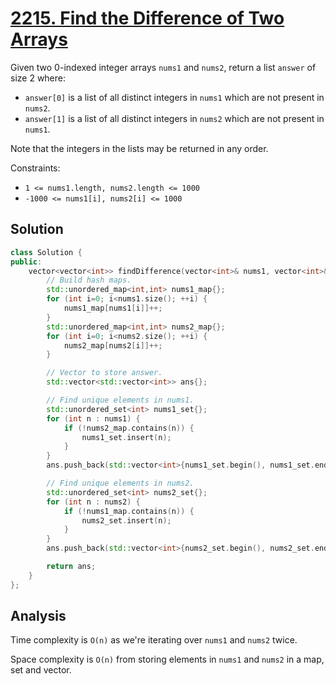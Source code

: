 # [2215. Find the Difference of Two Arrays](https://leetcode.com/problems/find-the-difference-of-two-arrays)

Given two 0-indexed integer arrays `nums1` and `nums2`, return a list `answer`
of size 2 where:

* `answer[0]` is a list of all distinct integers in `nums1` which are not
present in `nums2`.
* `answer[1]` is a list of all distinct integers in `nums2` which are not
present in `nums1`.

Note that the integers in the lists may be returned in any order.

Constraints:

* `1 <= nums1.length, nums2.length <= 1000`
* `-1000 <= nums1[i], nums2[i] <= 1000`

## Solution

```c++
class Solution {
public:
    vector<vector<int>> findDifference(vector<int>& nums1, vector<int>& nums2) {
        // Build hash maps.
        std::unordered_map<int,int> nums1_map{};
        for (int i=0; i<nums1.size(); ++i) {
            nums1_map[nums1[i]]++;
        }
        std::unordered_map<int,int> nums2_map{};
        for (int i=0; i<nums2.size(); ++i) {
            nums2_map[nums2[i]]++;
        }

        // Vector to store answer.
        std::vector<std::vector<int>> ans{};

        // Find unique elements in nums1.
        std::unordered_set<int> nums1_set{};
        for (int n : nums1) {
            if (!nums2_map.contains(n)) {
                nums1_set.insert(n);
            }
        }
        ans.push_back(std::vector<int>{nums1_set.begin(), nums1_set.end()});

        // Find unique elements in nums2.
        std::unordered_set<int> nums2_set{};
        for (int n : nums2) {
            if (!nums1_map.contains(n)) {
                nums2_set.insert(n);
            }
        }
        ans.push_back(std::vector<int>{nums2_set.begin(), nums2_set.end()});

        return ans;
    }
};
```

## Analysis

Time complexity is `O(n)` as we're iterating over `nums1` and `nums2` twice.

Space complexity is `O(n)` from storing elements in `nums1` and `nums2` in a
map, set and vector.
